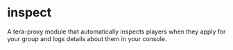 # inspect
A tera-proxy module that automatically inspects players when they apply for your group and logs details about them in your console.
